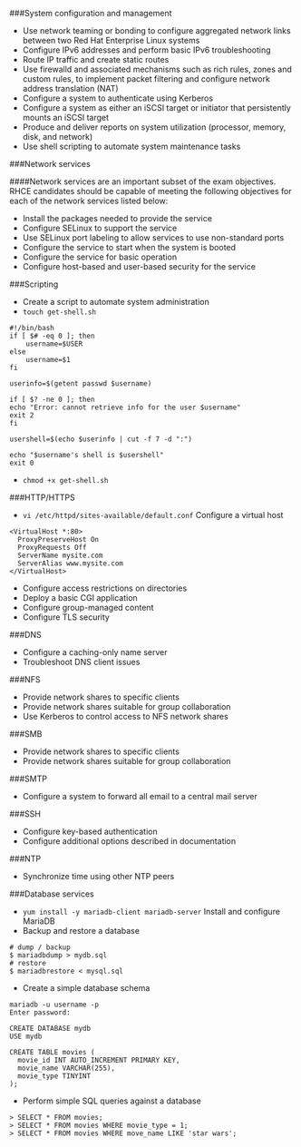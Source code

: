 ###System configuration and management
- Use network teaming or bonding to configure aggregated network links between two Red Hat Enterprise Linux systems
- Configure IPv6 addresses and perform basic IPv6 troubleshooting
- Route IP traffic and create static routes
- Use firewalld and associated mechanisms such as rich rules, zones and custom rules, to implement packet filtering and configure network address translation (NAT)
- Configure a system to authenticate using Kerberos
- Configure a system as either an iSCSI target or initiator that persistently mounts an iSCSI target
- Produce and deliver reports on system utilization (processor, memory, disk, and network)
- Use shell scripting to automate system maintenance tasks

###Network services

####Network services are an important subset of the exam objectives. RHCE candidates should be capable of meeting the following objectives for each of the network services listed below:

- Install the packages needed to provide the service
- Configure SELinux to support the service
- Use SELinux port labeling to allow services to use non-standard ports
- Configure the service to start when the system is booted
- Configure the service for basic operation
- Configure host-based and user-based security for the service


###Scripting
- Create a script to automate system administration
- `touch get-shell.sh`
```
#!/bin/bash
if [ $# -eq 0 ]; then
	username=$USER
else
	username=$1
fi

userinfo=$(getent passwd $username)

if [ $? -ne 0 ]; then
echo "Error: cannot retrieve info for the user $username"
exit 2
fi

usershell=$(echo $userinfo | cut -f 7 -d ":")

echo "$username's shell is $usershell"
exit 0
```
- `chmod +x get-shell.sh` 

###HTTP/HTTPS
- `vi /etc/httpd/sites-available/default.conf` Configure a virtual host
```
<VirtualHost *:80>
  ProxyPreserveHost On
  ProxyRequests Off
  ServerName mysite.com
  ServerAlias www.mysite.com
</VirtualHost>
```

- Configure access restrictions on directories
- Deploy a basic CGI application
- Configure group-managed content
- Configure TLS security

###DNS
- Configure a caching-only name server
- Troubleshoot DNS client issues

###NFS
- Provide network shares to specific clients
- Provide network shares suitable for group collaboration
- Use Kerberos to control access to NFS network shares

###SMB
- Provide network shares to specific clients
- Provide network shares suitable for group collaboration

###SMTP
- Configure a system to forward all email to a central mail server

###SSH
- Configure key-based authentication
- Configure additional options described in documentation

###NTP
- Synchronize time using other NTP peers

###Database services
- `yum install -y mariadb-client mariadb-server` Install and configure MariaDB
- Backup and restore a database
```
# dump / backup
$ mariadbdump > mydb.sql
# restore
$ mariadbrestore < mysql.sql
```

- Create a simple database schema

```
mariadb -u username -p
Enter password:

CREATE DATABASE mydb
USE mydb

CREATE TABLE movies (
  movie_id INT AUTO_INCREMENT PRIMARY KEY,
  movie_name VARCHAR(255),
  movie_type TINYINT
);
```
- Perform simple SQL queries against a database

```
> SELECT * FROM movies;
> SELECT * FROM movies WHERE movie_type = 1;
> SELECT * FROM movies WHERE move_name LIKE 'star wars';
```
